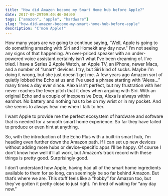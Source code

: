 ```yaml
---
title: "How did Amazon become my Smart Home hub before Apple?"
date: 2017-09-29T09:40:46-04:00
tags: ["amazon", "apple", "hardware"]
slug: "how-did-amazon-become-my-smart-home-hub-before-apple"
description: "C'mon Apple!"
---
```


How many years are we going to continue saying, “Well, Apple is going to do something amazing with Siri and Homekit any day now.” I’m not seeing any signs of that happening. An over-priced speaker with an under-powered voice assistant certainly isn’t what I’ve been dreaming of. I’ve tried. I have a Series 2 Apple Watch, an Apple TV, an iPhone, newer Macs, and a number of “smart” devices. I try, but Siri kind of sucks. Maybe I’m doing it wrong, but she just doesn’t get me.
A few years ago Amazon sort of quietly lobbed the Echo at us and I’ve used a phrase starting with “Alexa…” many times a day ever since. Alexa isn’t perfect, but my frustration with her never reaches the fever pitch that it does when arguing with Siri. With an original Echo and a couple of inexpensive Dots, Alexa is always within earshot. No battery and nothing has to be on my wrist or in my pocket. And she seems to always hear me when I talk to her.

I want Apple to provide me the perfect ecosystem of hardware and software that is needed for a smooth smart home experience. So far they have failed to produce or even hint at anything.

So, with the introduction of the Echo Plus with a built-in smart hub, I’m heading even further down the Amazon path. If I can set up new devices without adding more hubs or device-specific apps I’ll be happy. Of course I don’t know how well it’ll all work, but Amazon’s track record with these things is pretty good. Surprisingly good.

I don’t understand how Apple, having had all of the smart home ingredients available to them for so long, can seemingly be so far behind Amazon. But that’s where we are. This stuff feels like a “hobby” for Amazon too, but they’ve gotten it pretty close to just right. I’m tired of waiting for “any day now.”
